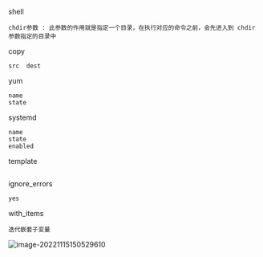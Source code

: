 shell

```
chdir参数 : 此参数的作用就是指定一个目录，在执行对应的命令之前，会先进入到 chdir 参数指定的目录中
```

copy

```
src  dest
```

yum

```
name
state
```

systemd

```
name
state
enabled
```

template

```

```

ignore_errors

```
yes
```

with_items

```
迭代嵌套子变量
```

![image-20221115150529610](D:\疯狂内卷文件\云计算省赛准备\省赛记忆手册github\Provincial-competition-memory-handbook\私有云\ansible自动化运维\涉及模块.assets\image-20221115150529610.png)
